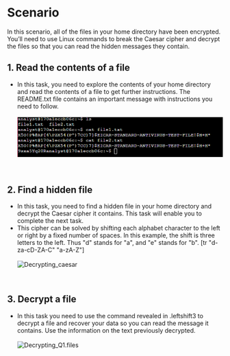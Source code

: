 # Scenario
In this scenario, all of the files in your home directory have been encrypted. You’ll need to use Linux commands to break the Caesar cipher and decrypt the files so that you can read the hidden messages they contain.

## 1. Read the contents of a file
- In this task, you need to explore the contents of your home directory and read the contents of a file to get further instructions. The README.txt file contains an important message with instructions you need to follow.<br><br>
![Check_readme_message](https://github.com/Cr1msonPho3nix/Asset_Management/blob/main/img/Creating%20Hash%20values/1.1_Check_files.PNG)
<br>

## 2. Find a hidden file
- In this task, you need to find a hidden file in your home directory and decrypt the Caesar cipher it contains. This task will enable you to complete the next task.
- This cipher can be solved by shifting each alphabet character to the left or right by a fixed number of spaces. In this example, the shift is three letters to the left. Thus "d" stands for "a", and "e" stands for "b". [tr "d-za-cD-ZA-C" "a-zA-Z"]<br><br>
![Decrypting_caesar](https://github.com/Cr1msonPho3nix/Asset_Management/blob/main/img/Creating%20Hash%20values/2.decrypting_caesar.PNG)
<br>

## 3. Decrypt a file
- In this task you need to use the command revealed in .leftshift3 to decrypt a file and recover your data so you can read the message it contains. Use the information on the text previously decrypted.<br><br>
![Decrypting_Q1.files](https://github.com/Cr1msonPho3nix/Asset_Management/blob/main/img/Creating%20Hash%20values/3.decrypting_Q1.files.PNG)